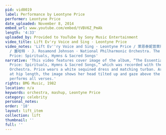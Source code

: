 ```yaml
---
pid: vid0019
label: Performance by Leontyne Price
performer: Leontyne Price
date_uploaded: November 8, 2014
embed_url: www.youtube.com/embed/tVBV6Z_PmAk
length: '4:33'
uploaded_by: Provided to YouTube by Sony Music Entertainment
video_title: Lift Ev'ry Voice and Sing · Leontyne Price
video_notes: 'Lift Ev''ry Voice and Sing · Leontyne Price / 萊恩泰妮普萊絲 · Charles Gerhardt
  / 蓋哈特 · J. Rosamond Johnson · National Philharmonic Orchestra. The Essential Leontyne
  Price: Spirituals, Hymns & Sacred Songs'
narrative: 'This video features cover image of the album, “The Essential Leontyne
  Price: Spirituals, Hymns & Sacred Songs,” which was recorded with the National Philharmonic
  Orchestra. Price wears a white sequined dress and matching turban. Arms outstretched
  at hip length, the image shows her head tilted up and gaze above the eyeline. She
  performs all verses.'
rights: BMG Music, 1982
location: n/a
keywords: orchestra, mashup, Leontyne Price
category: celebrity
personal_notes: 
order: '18'
layout: lift_item
collection: lift
thumbnail: ''
full: ''
---
```

